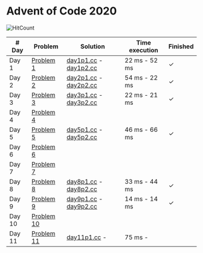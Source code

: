 # Advent of Code 2020

![HitCount](http://hits.dwyl.com/JoanKnight11/advent-of-code-2020.svg)

| # Day  | Problem                                            | Solution         | Time execution  | Finished |
|--------|----------------------------------------------------|------------------|-----------------|----------|
| Day 1  | [Problem 1](https://adventofcode.com/2020/day/1)   | [day1p1.cc](https://github.com/JoanKnight11/advent-of-code-2020/blob/main/src/advent2020-1_p1.cc) - [day1p2.cc](https://github.com/JoanKnight11/advent-of-code-2020/blob/main/src/advent2020-1_p2.cc) | 22 ms - 52 ms | ✓
| Day 2  | [Problem 2](https://adventofcode.com/2020/day/2)   | [day2p1.cc](https://github.com/JoanKnight11/advent-of-code-2020/blob/main/src/advent2020-2_p1.cc) - [day2p2.cc](https://github.com/JoanKnight11/advent-of-code-2020/blob/main/src/advent2020-2_p2.cc) | 54 ms - 22 ms | ✓
| Day 3  | [Problem 3](https://adventofcode.com/2020/day/3)   | [day3p1.cc](https://github.com/JoanKnight11/advent-of-code-2020/blob/main/src/advent2020-3_p1.cc) - [day3p2.cc](https://github.com/JoanKnight11/advent-of-code-2020/blob/main/src/advent2020-3_p2.cc) | 22 ms - 21 ms | ✓
| Day 4  | [Problem 4](https://adventofcode.com/2020/day/4)   |
| Day 5  | [Problem 5](https://adventofcode.com/2020/day/5)   | [day5p1.cc](https://github.com/JoanKnight11/advent-of-code-2020/blob/main/src/advent2020-5_p1.cc) - [day5p2.cc](https://github.com/JoanKnight11/advent-of-code-2020/blob/main/src/advent2020-5_p2.cc) | 46 ms - 66 ms | ✓  
| Day 6  | [Problem 6](https://adventofcode.com/2020/day/6)   |
| Day 7  | [Problem 7](https://adventofcode.com/2020/day/7)   |
| Day 8  | [Problem 8](https://adventofcode.com/2020/day/8)   | [day8p1.cc](https://github.com/JoanKnight11/advent-of-code-2020/blob/main/src/advent2020-8_p1.cc) - [day8p2.cc](https://github.com/JoanKnight11/advent-of-code-2020/blob/main/src/advent2020-8_p2.cc) | 33 ms - 44 ms | ✓  
| Day 9  | [Problem 9](https://adventofcode.com/2020/day/9)   | [day9p1.cc](https://github.com/JoanKnight11/advent-of-code-2020/blob/main/src/advent2020-9_p1.cc) - [day9p2.cc](https://github.com/JoanKnight11/advent-of-code-2020/blob/main/src/advent2020-9_p2.cc) | 14 ms - 14 ms | ✓
| Day 10 | [Problem 10](https://adventofcode.com/2020/day/10) |  
| Day 11 | [Problem 11](https://adventofcode.com/2020/day/11) | [day11p1.cc](https://github.com/JoanKnight11/advent-of-code-2020/blob/main/src/advent2020-11_p1.cc) - | 75 ms - | 
